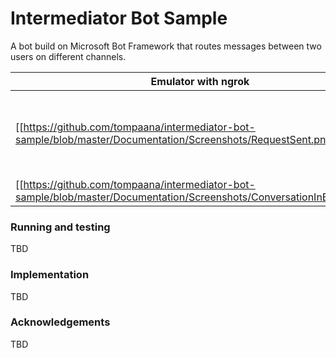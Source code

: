 # Intermediator Bot Sample #

A bot build on Microsoft Bot Framework that routes messages between two users on
different channels.

| Emulator with ngrok | Slack |
| ------------------- | ----- |
| | [[https://github.com/tompaana/intermediator-bot-sample/blob/master/Documentation/Screenshots/Initialization.png|alt=Initialization]] |
| [[https://github.com/tompaana/intermediator-bot-sample/blob/master/Documentation/Screenshots/RequestSent.png|alt=Request]] | [[https://github.com/tompaana/intermediator-bot-sample/blob/master/Documentation/Screenshots/RequestAccepted.png|alt=Accept]] |
| | [[https://github.com/tompaana/intermediator-bot-sample/blob/master/Documentation/Screenshots/DirectMessagingChannelCreated.png|alt=DM]] |
| [[https://github.com/tompaana/intermediator-bot-sample/blob/master/Documentation/Screenshots/ConversationInEmulator.png|alt=Conversation]] | [[https://github.com/tompaana/intermediator-bot-sample/blob/master/Documentation/Screenshots/ConversationInSlack.png|alt=Conversation]] |


### Running and testing ###

TBD

### Implementation ###

TBD

### Acknowledgements ###

TBD
